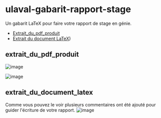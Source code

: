 # ulaval-gabarit-rapport-stage
Un gabarit LaTeX pour faire votre rapport de stage en génie.

- [Extrait_du_pdf_produit](#extrait_du_pdf_produit)
- [Extrait du document LaTeX](#extrait_du_document_latex))

## extrait_du_pdf_produit
![image](https://user-images.githubusercontent.com/88633026/129640429-5d95b0da-2922-4695-bd86-b42cd480a189.png)

![image](https://user-images.githubusercontent.com/88633026/129640389-26ff246e-c11b-40e2-8727-b0e1d0d9e461.png)


## extrait_du_document_latex
Comme vous pouvez le voir plusieurs commentaires ont été ajouté pour guider l'écriture de votre rapport.
![image](https://user-images.githubusercontent.com/88633026/129640534-505b59a6-9def-4c49-aad7-3fe7cfd19142.png)
